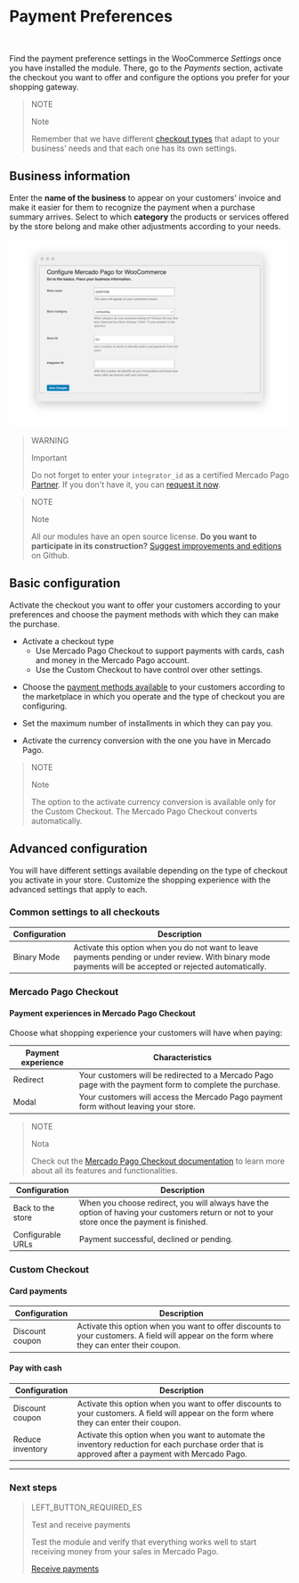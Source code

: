 # Payment Preferences
<br/>

Find the payment preference settings in the WooCommerce *Settings* once you have installed the module. There, go to the *Payments* section, activate the checkout you want to offer and configure the options you prefer for your shopping gateway.

> NOTE
>
> Note
>
> Remember that we have different [checkout types]() that adapt to your business’ needs and that each one has its own settings.

## Business information

Enter the **name of the business** to appear on your customers' invoice and make it easier for them to recognize the payment when a purchase summary arrives. Select to which **category** the products or services offered by the store belong and make other adjustments according to your needs.

![Basic information](/images/woocomerce/en_info_basica.png)

> WARNING
>
> Important
>
> Do not forget to enter your `integrator_id` as a certified Mercado Pago [Partner](https://partners.mercadopago.com/). If you don't have it, you can [request it now](https://docs.google.com/forms/d/1EeO__nZuqHf4cb81NpwtDSybPT7COluSZVrXR4A8F7Q/viewform?edit_requested=true).

<span></span>

> NOTE
>
> Note
>
> All our modules have an open source license. **Do you want to participate in its construction?** [Suggest improvements and editions](https://github.com/mercadopago/cart-woocommerce) on Github.

## Basic configuration

Activate the checkout you want to offer your customers according to your preferences and choose the payment methods with which they can make the purchase.

* Activate a checkout type
  * Use Mercado Pago Checkout to support payments with cards, cash and money in the Mercado Pago account.
  * Use the Custom Checkout to have control over other settings.

<!-- > WARNING
>
> Important
>
> Note that the [Mercado Pago Checkout](https://www.mercadopago.com.ar/developers/en/guides/payments/web-payment-checkout/introduction) is exclusive of the Custom Checkout and vice versa. You can use both custom checkouts at the same time to offer all means of payment. -->

* Choose the [payment methods available](https://www.mercadopago.com.ar/developers/en/guides/localization/payment-methods/) to your customers according to the marketplace in which you operate and the type of checkout you are configuring.

* Set the maximum number of installments in which they can pay you.

* Activate the currency conversion with the one you have in Mercado Pago.

> NOTE
>
> Note
>
> The option to the activate currency conversion is available only for the Custom Checkout. The Mercado Pago Checkout converts automatically.

## Advanced configuration

You will have different settings available depending on the type of checkout you activate in your store. Customize the shopping experience with the advanced settings that apply to each.

### Common settings to all checkouts

| Configuration                 | Description                                                                 	                |
|-------------------------------|-----------------------------------------------------------------------------------------------|
| Binary Mode     	            | Activate this option when you do not want to leave payments pending or under review. With binary mode payments will be accepted or rejected automatically.|

### Mercado Pago Checkout

#### Payment experiences in Mercado Pago Checkout

Choose what shopping experience your customers will have when paying: 

| Payment experience            | Characteristics                                                              	                                 |
|-------------------------------|----------------------------------------------------------------------------------------------------------------|
| Redirect     	                | Your customers will be redirected to a Mercado Pago page with the payment form to complete the purchase.       |
| Modal                       	| Your customers will access the Mercado Pago payment form without leaving your store.                           |

> NOTE
>
> Nota
>
> Check out the [Mercado Pago Checkout documentation](https://www.mercadopago.com.ar/developers/en/guides/payments/web-payment-checkout/introduction/) to learn more about all its features and functionalities.

| Configuration                 | Description                                                               	                  |
|-------------------------------|-----------------------------------------------------------------------------------------------|
| Back to the store     	      | When you choose redirect, you will always have the option of having your customers return or not to your store once the payment is finished.|
| Configurable URLs           	| Payment successful, declined or pending.|

### Custom Checkout

#### Card payments

| Configuration                 | Description                                                                 	                |
|-------------------------------|-----------------------------------------------------------------------------------------------|
| Discount coupon       	      | Activate this option when you want to offer discounts to your customers. A field will appear on the form where they can enter their coupon.|

#### Pay with cash

| Configuration                 | Description                                                                 	                |
|-------------------------------|-----------------------------------------------------------------------------------------------|
| Discount coupon       	      | Activate this option when you want to offer discounts to your customers. A field will appear on the form where they can enter their coupon.|
| Reduce inventory      	      | Activate this option when you want to automate the inventory reduction for each purchase order that is approved after a payment with Mercado Pago.|

---

### Next steps

> LEFT_BUTTON_REQUIRED_ES
>
> Test and receive payments
>
> Test the module and verify that everything works well to start receiving money from your sales in Mercado Pago.
>
>
> [Receive payments](https://www.mercadopago.com.ar/developers/en/guides/plugins/woocommerce/receive-payments/)